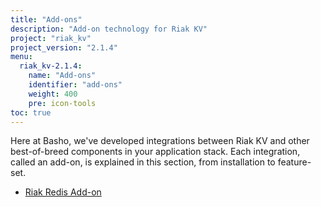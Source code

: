 ```yaml
---
title: "Add-ons"
description: "Add-on technology for Riak KV"
project: "riak_kv"
project_version: "2.1.4"
menu:
  riak_kv-2.1.4:
    name: "Add-ons"
    identifier: "add-ons"
    weight: 400
    pre: icon-tools
toc: true
---
```




Here at Basho, we've developed integrations between Riak KV and other best-of-breed components in your application stack. Each integration, called an add-on, is explained in this section, from installation to feature-set.

* [Riak Redis Add-on](/riak/kv/2.1.4/add-ons/redis/)